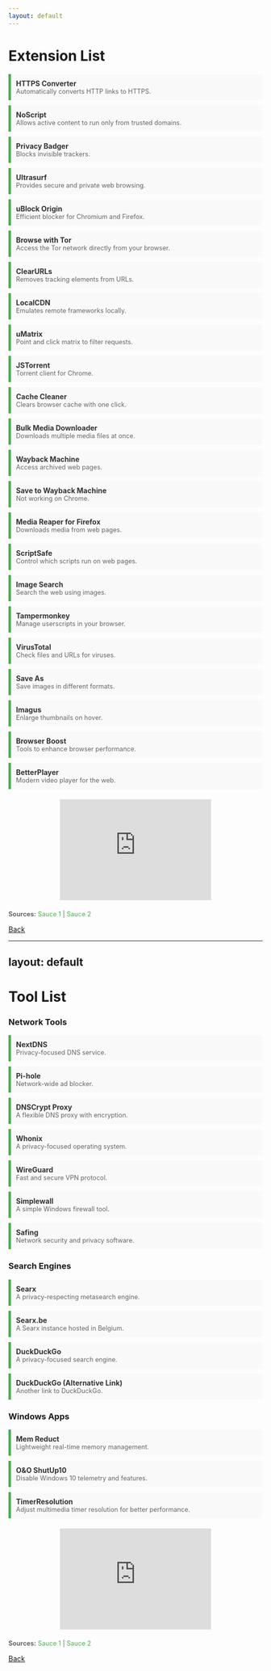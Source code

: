 ```yaml
---
layout: default
---
```


# Extension List

<style>
  .extension-list {
    list-style-type: none;
    padding: 0;
  }
  .extension-list li {
    margin: 10px 0;
    padding: 10px;
    border-left: 5px solid #4CAF50;
    background-color: #f9f9f9;
    transition: background-color 0.3s ease;
  }
  .extension-list li:hover {
    background-color: #e9e9e9;
  }
  .extension-list a {
    text-decoration: none;
    color: #333;
    font-weight: bold;
  }
  .extension-list a:hover {
    color: #4CAF50;
  }
  .extension-list .description {
    font-size: 0.9em;
    color: #666;
  }
  .iframe-container {
    margin: 20px 0;
    text-align: center;
  }
  .sauce-links {
    margin-top: 20px;
    font-size: 0.9em;
    color: #666;
  }
  .sauce-links a {
    color: #4CAF50;
    text-decoration: none;
  }
  .sauce-links a:hover {
    text-decoration: underline;
  }
</style>

<ul class="extension-list">
  <li>
    <a href="https://chromewebstore.google.com/detail/smart-https/cmleijjdpceldbelpnpkddofmcmcaknm">HTTPS Converter</a>
    <div class="description">Automatically converts HTTP links to HTTPS.</div>
  </li>
  <li>
    <a href="https://chromewebstore.google.com/detail/noscript/doojmbjmlfjjnbmnoijecmcbfeoakpjm">NoScript</a>
    <div class="description">Allows active content to run only from trusted domains.</div>
  </li>
  <li>
    <a href="https://chromewebstore.google.com/detail/privacy-badger/pkehgijcmpdhfbdbbnkijodmdjhbjlgp">Privacy Badger</a>
    <div class="description">Blocks invisible trackers.</div>
  </li>
  <li>
    <a href="https://chromewebstore.google.com/detail/ultrasurf-security-privac/mjnbclmflcpookeapghfhapeffmpodij">Ultrasurf</a>
    <div class="description">Provides secure and private web browsing.</div>
  </li>
  <li>
    <a href="https://chromewebstore.google.com/detail/ublock-origin/cjpalhdlnbpafiamejdnhcphjbkeiagm">uBlock Origin</a>
    <div class="description">Efficient blocker for Chromium and Firefox.</div>
  </li>
  <li>
    <a href="https://chromewebstore.google.com/detail/onion-browser-button/fockhhgebmfjljjmjhbdgibcmofjbpca">Browse with Tor</a>
    <div class="description">Access the Tor network directly from your browser.</div>
  </li>
  <li>
    <a href="https://chromewebstore.google.com/detail/clearurls/lckanjgmijmafbedllaakclkaicjfmnk">ClearURLs</a>
    <div class="description">Removes tracking elements from URLs.</div>
  </li>
  <li>
    <a href="https://chromewebstore.google.com/detail/localcdn/njdfdhgcmkocbgbhcioffdbicglldapd">LocalCDN</a>
    <div class="description">Emulates remote frameworks locally.</div>
  </li>
  <li>
    <a href="https://chromewebstore.google.com/detail/umatrix/ogfcmafjalglgifnmanfmnieipoejdcf">uMatrix</a>
    <div class="description">Point and click matrix to filter requests.</div>
  </li>
  <li>
    <a href="https://chromewebstore.google.com/detail/jstorrent/anhdpjpojoipgpmfanmedjghaligalgb">JSTorrent</a>
    <div class="description">Torrent client for Chrome.</div>
  </li>
  <li>
    <a href="https://chromewebstore.google.com/detail/cache-cleaner/dlbokacakimelkoonlnbmpepoihfmehh">Cache Cleaner</a>
    <div class="description">Clears browser cache with one click.</div>
  </li>
  <li>
    <a href="https://chromewebstore.google.com/detail/bulk-media-downloader/ehfdcgbfcboceiclmjaofdannmjdeaoi">Bulk Media Downloader</a>
    <div class="description">Downloads multiple media files at once.</div>
  </li>
  <li>
    <a href="https://chromewebstore.google.com/detail/wayback-machine/fpnmgdkabkmnadcjpehmlllkndpkmiak">Wayback Machine</a>
    <div class="description">Access archived web pages.</div>
  </li>
  <li>
    <a href="https://chromewebstore.google.com/detail/save-to-the-wayback-machi/eebpioaailbjojmdbmlpomfgijnlcemk">Save to Wayback Machine</a>
    <div class="description">Not working on Chrome.</div>
  </li>
  <li>
    <a href="https://addons.mozilla.org/en-US/firefox/addon/media-reaper/">Media Reaper for Firefox</a>
    <div class="description">Downloads media from web pages.</div>
  </li>
  <li>
    <a href="https://chromewebstore.google.com/detail/scriptsafe/oiigbmnaadbkfbmpbfijlflahbdbdgdf">ScriptSafe</a>
    <div class="description">Control which scripts run on web pages.</div>
  </li>
  <li>
    <a href="https://chromewebstore.google.com/detail/search-by-image/cnojnbdhbhnkbcieeekonklommdnndci">Image Search</a>
    <div class="description">Search the web using images.</div>
  </li>
  <li>
    <a href="https://chromewebstore.google.com/detail/tampermonkey/dhdgffkkebhmkfjojejmpbldmpobfkfo">Tampermonkey</a>
    <div class="description">Manage userscripts in your browser.</div>
  </li>
  <li>
    <a href="https://chromewebstore.google.com/detail/vt4browsers/efbjojhplkelaegfbieplglfidafgoka">VirusTotal</a>
    <div class="description">Check files and URLs for viruses.</div>
  </li>
  <li>
    <a href="https://chromewebstore.google.com/detail/save-image-as-type/gabfmnliflodkdafenbcpjdlppllnemd">Save As</a>
    <div class="description">Save images in different formats.</div>
  </li>
  <li>
    <a href="https://chromewebstore.google.com/detail/imagus/immpkjjlgappgfkkfieppnmlhakdmaab">Imagus</a>
    <div class="description">Enlarge thumbnails on hover.</div>
  </li>
  <li>
    <a href="https://chromewebstore.google.com/detail/browser-boost-strumenti-a/akknpgblpchaoebdoiojonnahhnfgnem">Browser Boost</a>
    <div class="description">Tools to enhance browser performance.</div>
  </li>
  <li>
    <a href="https://chromewebstore.google.com/detail/betterplayer-a-modern-vid/dbcfpoaehlbfdeeaonihhkoocmjgalco">BetterPlayer</a>
    <div class="description">Modern video player for the web.</div>
  </li>
</ul>

<div class="iframe-container">
  <iframe src="https://api.myip.com/" width="300" height="200" style="border:none;"></iframe>
</div>

<div class="sauce-links">
  <strong>Sources:</strong>
  <a href="https://piracy.vercel.app/misc/browser-extensions#misc-browser-extensions">Sauce 1</a> |
  <a href="https://www.privacytools.io/">Sauce 2</a>
</div>

[Back](./)

---
layout: default
---

# Tool List

<style>
  .tool-list {
    list-style-type: none;
    padding: 0;
  }
  .tool-list li {
    margin: 10px 0;
    padding: 10px;
    border-left: 5px solid #4CAF50;
    background-color: #f9f9f9;
    transition: background-color 0.3s ease;
  }
  .tool-list li:hover {
    background-color: #e9e9e9;
  }
  .tool-list a {
    text-decoration: none;
    color: #333;
    font-weight: bold;
  }
  .tool-list a:hover {
    color: #4CAF50;
  }
  .tool-list .description {
    font-size: 0.9em;
    color: #666;
  }
  .category-title {
    font-size: 1.2em;
    font-weight: bold;
    margin-top: 20px;
    color: #4CAF50;
  }
  .iframe-container {
    margin: 20px 0;
    text-align: center;
  }
  .sauce-links {
    margin-top: 20px;
    font-size: 0.9em;
    color: #666;
  }
  .sauce-links a {
    color: #4CAF50;
    text-decoration: none;
  }
  .sauce-links a:hover {
    text-decoration: underline;
  }
</style>

### Network Tools
<ul class="tool-list">
  <li>
    <a href="https://nextdns.io/">NextDNS</a>
    <div class="description">Privacy-focused DNS service.</div>
  </li>
  <li>
    <a href="https://pi-hole.net/">Pi-hole</a>
    <div class="description">Network-wide ad blocker.</div>
  </li>
  <li>
    <a href="https://github.com/DNSCrypt/dnscrypt-proxy#readme">DNSCrypt Proxy</a>
    <div class="description">A flexible DNS proxy with encryption.</div>
  </li>
  <li>
    <a href="https://www.whonix.org/">Whonix</a>
    <div class="description">A privacy-focused operating system.</div>
  </li>
  <li>
    <a href="https://www.wireguard.com/">WireGuard</a>
    <div class="description">Fast and secure VPN protocol.</div>
  </li>
  <li>
    <a href="https://github.com/henrypp/simplewall">Simplewall</a>
    <div class="description">A simple Windows firewall tool.</div>
  </li>
  <li>
    <a href="https://safing.io/">Safing</a>
    <div class="description">Network security and privacy software.</div>
  </li>
</ul>

### Search Engines
<ul class="tool-list">
  <li>
    <a href="https://Searx.space">Searx</a>
    <div class="description">A privacy-respecting metasearch engine.</div>
  </li>
  <li>
    <a href="https://searx.be">Searx.be</a>
    <div class="description">A Searx instance hosted in Belgium.</div>
  </li>
  <li>
    <a href="https://duckduckgo.com">DuckDuckGo</a>
    <div class="description">A privacy-focused search engine.</div>
  </li>
  <li>
    <a href="https://duckduckgo.com/">DuckDuckGo (Alternative Link)</a>
    <div class="description">Another link to DuckDuckGo.</div>
  </li>
</ul>

### Windows Apps
<ul class="tool-list">
  <li>
    <a href="https://github.com/henrypp/memreduct">Mem Reduct</a>
    <div class="description">Lightweight real-time memory management.</div>
  </li>
  <li>
    <a href="https://www.oo-software.com/en/shutup10">O&O ShutUp10</a>
    <div class="description">Disable Windows 10 telemetry and features.</div>
  </li>
  <li>
    <a href="https://timerresolution.com/">TimerResolution</a>
    <div class="description">Adjust multimedia timer resolution for better performance.</div>
  </li>
</ul>

<div class="iframe-container">
  <iframe src="https://api.myip.com/" width="300" height="200" style="border:none;"></iframe>
</div>

<div class="sauce-links">
  <strong>Sources:</strong>
  <a href="https://shakil-shahadat.github.io/awesome-piracy">Sauce 1</a> |
  <a href="https://www.privacytools.io/">Sauce 2</a>
</div>

[Back](./)



